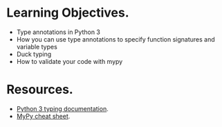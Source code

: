 # Learning Objectives.  
- Type annotations in Python 3  
- How you can use type annotations to specify function signatures and variable types  
- Duck typing  
- How to validate your code with mypy  

# Resources.  
- [Python 3 typing documentation](https://docs.python.org/3/library/typing.html).  
- [MyPy cheat sheet](https://mypy.readthedocs.io/en/latest/cheat_sheet_py3.html).  
